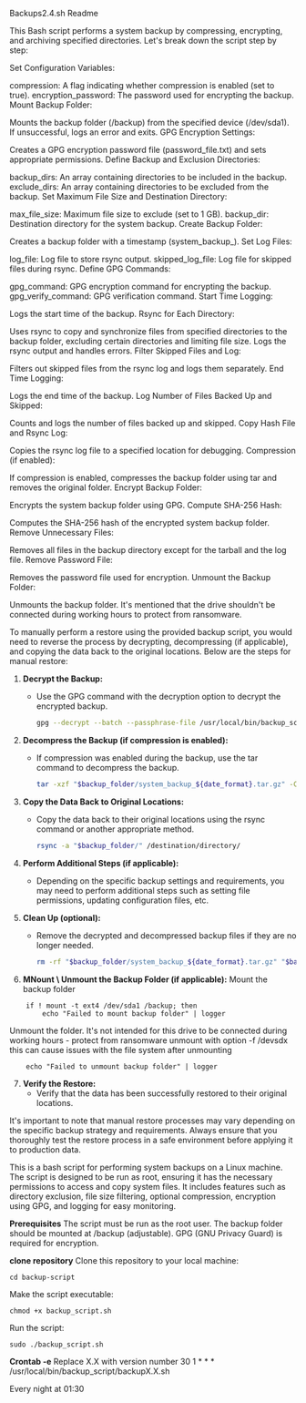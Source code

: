 Backups2.4.sh Readme

This Bash script performs a system backup by compressing, encrypting, and archiving specified directories. Let's break down the script step by step:

Set Configuration Variables:

compression: A flag indicating whether compression is enabled (set to true).
encryption_password: The password used for encrypting the backup.
Mount Backup Folder:

Mounts the backup folder (/backup) from the specified device (/dev/sda1). If unsuccessful, logs an error and exits.
GPG Encryption Settings:

Creates a GPG encryption password file (password_file.txt) and sets appropriate permissions.
Define Backup and Exclusion Directories:

backup_dirs: An array containing directories to be included in the backup.
exclude_dirs: An array containing directories to be excluded from the backup.
Set Maximum File Size and Destination Directory:

max_file_size: Maximum file size to exclude (set to 1 GB).
backup_dir: Destination directory for the system backup.
Create Backup Folder:

Creates a backup folder with a timestamp (system_backup_<timestamp>).
Set Log Files:

log_file: Log file to store rsync output.
skipped_log_file: Log file for skipped files during rsync.
Define GPG Commands:

gpg_command: GPG encryption command for encrypting the backup.
gpg_verify_command: GPG verification command.
Start Time Logging:

Logs the start time of the backup.
Rsync for Each Directory:

Uses rsync to copy and synchronize files from specified directories to the backup folder, excluding certain directories and limiting file size. Logs the rsync output and handles errors.
Filter Skipped Files and Log:

Filters out skipped files from the rsync log and logs them separately.
End Time Logging:

Logs the end time of the backup.
Log Number of Files Backed Up and Skipped:

Counts and logs the number of files backed up and skipped.
Copy Hash File and Rsync Log:

Copies the rsync log file to a specified location for debugging.
Compression (if enabled):

If compression is enabled, compresses the backup folder using tar and removes the original folder.
Encrypt Backup Folder:

Encrypts the system backup folder using GPG.
Compute SHA-256 Hash:

Computes the SHA-256 hash of the encrypted system backup folder.
Remove Unnecessary Files:

Removes all files in the backup directory except for the tarball and the log file.
Remove Password File:

Removes the password file used for encryption.
Unmount the Backup Folder:

Unmounts the backup folder. It's mentioned that the drive shouldn't be connected during working hours to protect from ransomware.

To manually perform a restore using the provided backup script, you would need to reverse the process by decrypting, decompressing (if applicable), and copying the data back to the original locations. Below are the steps for manual restore:

1. **Decrypt the Backup:**
   - Use the GPG command with the decryption option to decrypt the encrypted backup.
     ```bash
     gpg --decrypt --batch --passphrase-file /usr/local/bin/backup_script/password_file.txt "$backup_folder/system_backup_${date_format}.gpg" > "$backup_folder/system_backup_${date_format}.tar.gz"
     ```

2. **Decompress the Backup (if compression is enabled):**
   - If compression was enabled during the backup, use the tar command to decompress the backup.
     ```bash
     tar -xzf "$backup_folder/system_backup_${date_format}.tar.gz" -C "$backup_folder"
     ```

3. **Copy the Data Back to Original Locations:**
   - Copy the data back to their original locations using the rsync command or another appropriate method.
     ```bash
     rsync -a "$backup_folder/" /destination/directory/
     ```

4. **Perform Additional Steps (if applicable):**
   - Depending on the specific backup settings and requirements, you may need to perform additional steps such as setting file permissions, updating configuration files, etc.

5. **Clean Up (optional):**
   - Remove the decrypted and decompressed backup files if they are no longer needed.
     ```bash
     rm -rf "$backup_folder/system_backup_${date_format}.tar.gz" "$backup_folder"
     ```

6. **MNount \ Unmount the Backup Folder (if applicable):**
Mount the backup folder
```if ! grep -qs '/backup ' /proc/mounts; then
    if ! mount -t ext4 /dev/sda1 /backup; then
        echo "Failed to mount backup folder" | logger
```

Unmount the folder. It's not intended for this drive to be connected during working hours - protect from ransomware
unmount with option -f /devsdx this can cause issues with the file system after unmounting
```if ! umount -f /backup; then
    echo "Failed to unmount backup folder" | logger
```

7. **Verify the Restore:**
   - Verify that the data has been successfully restored to their original locations.

It's important to note that manual restore processes may vary depending on the specific backup strategy and requirements. Always ensure that you thoroughly test the restore process in a safe environment before applying it to production data.


This is a bash script for performing system backups on a Linux machine. The script is designed to be run as root, ensuring it has the necessary permissions to access and copy system files. It includes features such as directory exclusion, file size filtering, optional compression, encryption using GPG, and logging for easy monitoring.

**Prerequisites**
The script must be run as the root user.
The backup folder should be mounted at /backup (adjustable).
GPG (GNU Privacy Guard) is required for encryption.

**clone repository**
Clone this repository to your local machine:

```git clone https://github.com/yourusername/backup-script.git
cd backup-script
```
Make the script executable:
```
chmod +x backup_script.sh
```
Run the script:
```
sudo ./backup_script.sh
```
**Crontab -e**
Replace X.X with version number
30 1 * * * /usr/local/bin/backup_script/backupX.X.sh

Every night at 01:30
